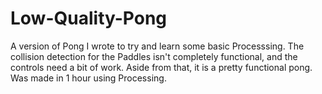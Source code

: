 # Low-Quality-Pong
A version of Pong I wrote to try and learn some basic Processsing. The collision detection for the Paddles isn't completely functional, and the controls need a bit of work. Aside from that, it is a pretty functional pong. Was made in 1 hour using Processing.
